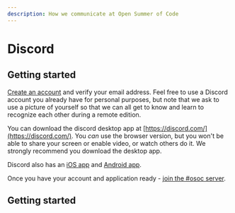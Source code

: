 ```yaml
---
description: How we communicate at Open Summer of Code
---
```


# Discord

## Getting started

[Create an account](https://discord.com/register) and verify your email address. Feel free to use a Discord account you already have for personal purposes, but note that we ask to use a picture of yourself so that we can all get to know and learn to recognize each other during a remote edition.

You can download the discord desktop app at [https://discord.com/](https://discord.com/). You _can_ use the browser version, but you won't be able to share your screen or enable video, or watch others do it. We strongly recommend you download the desktop app.

Discord also has an [iOS app](https://apps.apple.com/us/app/discord/id985746746) and [Android app](https://play.google.com/store/apps/details?id=com.discord&hl=en).

Once you have your account and application ready - [join the \#osoc server](https://discord.gg/PJrDvcb).

## Getting started

